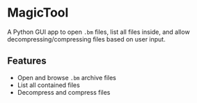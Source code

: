# MagicTool

A Python GUI app to open `.bm` files, list all files inside, and allow decompressing/compressing files based on user input.

## Features

- Open and browse `.bm` archive files
- List all contained files
- Decompress and compress files
